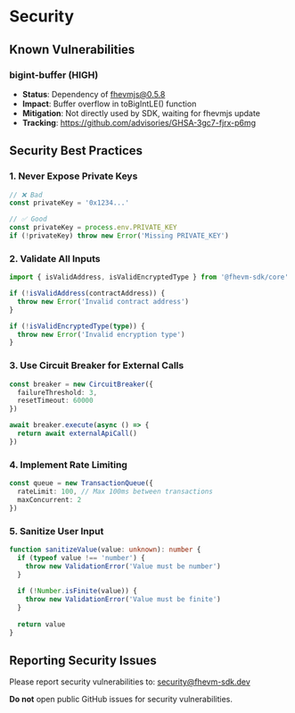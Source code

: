 # Security

## Known Vulnerabilities

### bigint-buffer (HIGH)
- **Status**: Dependency of fhevmjs@0.5.8
- **Impact**: Buffer overflow in toBigIntLE() function
- **Mitigation**: Not directly used by SDK, waiting for fhevmjs update
- **Tracking**: https://github.com/advisories/GHSA-3gc7-fjrx-p6mg

## Security Best Practices

### 1. Never Expose Private Keys

```typescript
// ❌ Bad
const privateKey = '0x1234...'

// ✅ Good
const privateKey = process.env.PRIVATE_KEY
if (!privateKey) throw new Error('Missing PRIVATE_KEY')
```

### 2. Validate All Inputs

```typescript
import { isValidAddress, isValidEncryptedType } from '@fhevm-sdk/core'

if (!isValidAddress(contractAddress)) {
  throw new Error('Invalid contract address')
}

if (!isValidEncryptedType(type)) {
  throw new Error('Invalid encryption type')
}
```

### 3. Use Circuit Breaker for External Calls

```typescript
const breaker = new CircuitBreaker({
  failureThreshold: 3,
  resetTimeout: 60000
})

await breaker.execute(async () => {
  return await externalApiCall()
})
```

### 4. Implement Rate Limiting

```typescript
const queue = new TransactionQueue({
  rateLimit: 100, // Max 100ms between transactions
  maxConcurrent: 2
})
```

### 5. Sanitize User Input

```typescript
function sanitizeValue(value: unknown): number {
  if (typeof value !== 'number') {
    throw new ValidationError('Value must be number')
  }
  
  if (!Number.isFinite(value)) {
    throw new ValidationError('Value must be finite')
  }
  
  return value
}
```

## Reporting Security Issues

Please report security vulnerabilities to: security@fhevm-sdk.dev

**Do not** open public GitHub issues for security vulnerabilities.
